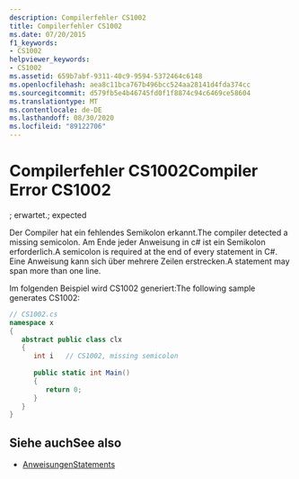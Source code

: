 ```yaml
---
description: Compilerfehler CS1002
title: Compilerfehler CS1002
ms.date: 07/20/2015
f1_keywords:
- CS1002
helpviewer_keywords:
- CS1002
ms.assetid: 659b7abf-9311-40c9-9594-5372464c6148
ms.openlocfilehash: aea8c11bca767b496bcc524aa28141d4fda374cc
ms.sourcegitcommit: d579fb5e4b46745fd0f1f8874c94c6469ce58604
ms.translationtype: MT
ms.contentlocale: de-DE
ms.lasthandoff: 08/30/2020
ms.locfileid: "89122706"
---
```

# <a name="compiler-error-cs1002"></a><span data-ttu-id="07d5a-103">Compilerfehler CS1002</span><span class="sxs-lookup"><span data-stu-id="07d5a-103">Compiler Error CS1002</span></span>
<span data-ttu-id="07d5a-104">; erwartet.</span><span class="sxs-lookup"><span data-stu-id="07d5a-104">; expected</span></span>  
  
 <span data-ttu-id="07d5a-105">Der Compiler hat ein fehlendes Semikolon erkannt.</span><span class="sxs-lookup"><span data-stu-id="07d5a-105">The compiler detected a missing semicolon.</span></span> <span data-ttu-id="07d5a-106">Am Ende jeder Anweisung in c# ist ein Semikolon erforderlich.</span><span class="sxs-lookup"><span data-stu-id="07d5a-106">A semicolon is required at the end of every statement in C#.</span></span> <span data-ttu-id="07d5a-107">Eine Anweisung kann sich über mehrere Zeilen erstrecken.</span><span class="sxs-lookup"><span data-stu-id="07d5a-107">A statement may span more than one line.</span></span>  
  
 <span data-ttu-id="07d5a-108">Im folgenden Beispiel wird CS1002 generiert:</span><span class="sxs-lookup"><span data-stu-id="07d5a-108">The following sample generates CS1002:</span></span>  
  
```csharp  
// CS1002.cs  
namespace x  
{  
   abstract public class clx  
   {  
      int i   // CS1002, missing semicolon  
  
      public static int Main()  
      {  
         return 0;  
      }  
   }  
}  
```  
  
## <a name="see-also"></a><span data-ttu-id="07d5a-109">Siehe auch</span><span class="sxs-lookup"><span data-stu-id="07d5a-109">See also</span></span>

- [<span data-ttu-id="07d5a-110">Anweisungen</span><span class="sxs-lookup"><span data-stu-id="07d5a-110">Statements</span></span>](../programming-guide/statements-expressions-operators/statements.md)
